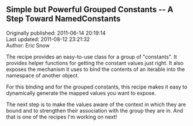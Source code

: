 ## Simple but Powerful Grouped Constants -- A Step Toward NamedConstants  
Originally published: 2011-06-14 20:19:14  
Last updated: 2011-08-12 23:21:32  
Author: Eric Snow  
  
The recipe provides an easy-to-use class for a group of "constants".  It provides helper functions for getting the constant values just right.  It also exposes the mechanism it uses to bind the contents of an iterable into the namespace of another object.

For this binding and for the grouped constants, this recipe makes it easy to dynamically generate the mapped values you want to expose.

The next step is to make the values aware of the context in which they are bound and to strengthen their association with the group they are in.  And that is one of the recipes I'm working on next!